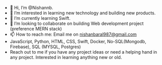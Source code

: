 - 👋 Hi, I’m @Nishannb. 
- 👀 I’m interested in learning new technology and building new products. 
- 🌱 I’m currently learning Swift.
- 💞️ I’m looking to collaborate on building Web development project (preference MERN stack)
- 📫 How to reach me: Email me on nishanbaral987@gmail.com
- JavaScript, Python, HTML, CSS, Swift, Docker, No-SQL(Mongodb, Firebase), SQL (MYSQL, Postgres)
- Reach out to me if you have any project ideas or need a helping hand in any project. Interested in learning anything new or old. 
<!---
Nishannb/Nishannb is a ✨ special ✨ repository because its `README.md` (this file) appears on your GitHub profile.
You can click the Preview link to take a look at your changes.
--->

